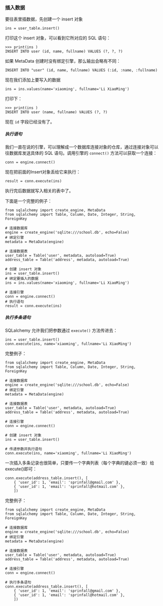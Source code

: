 ### 插入数据

要往表里插数据，先创建一个 insert 对象
```
ins = user_table.insert()
```

打印这个 insert 对象，可以看到它所对应的 SQL 语句：
```
>>> print(ins )
INSERT INTO user (id, name, fullname) VALUES (?, ?, ?)
```

如果 MetaData 创建时没有绑定引擎，那么输出会略有不同：
```
INSERT INTO "user" (id, name, fullname) VALUES (:id, :name, :fullname)
```

现在我们添加上要写入的数据
```
ins = ins.values(name='xiaoming', fullname='Li XiaoMing')
```

打印下：
```
>>> print(ins )
INSERT INTO user (name, fullname) VALUES (?, ?)
```

现在 ```id``` 字段已经没有了。



##### 执行语句 

我们一直在说的引擎，可以理解成一个数据库连接对象的仓库，通过连接对象可以往数据库发送具体的 SQL 语句。调用引擎的 ```connect()``` 方法可以获取一个连接：
```
conn = engine.connect()
```

现在把前面的Insert对象丢给它来执行：
```
result = conn.execute(ins)
```

执行完后数据就写入相关的表中了。

下面是一个完整的例子：
```
from sqlalchemy import create_engine, MetaData
from sqlalchemy import Table, Column, Date, Integer, String, ForeignKey

# 连接数据库
engine = create_engine('sqlite:///school.db', echo=False)
# 绑定引擎
metadata = MetaData(engine)

# 连接数据表
user_table = Table('user', metadata, autoload=True)
address_table = Table('address', metadata, autoload=True)

# 创建 insert 对象
ins = user_table.insert()
# 绑定要插入的数据
ins = ins.values(name='xiaoming', fullname='Li XiaoMing')

# 连接引擎
conn = engine.connect()
# 执行语句
result = conn.execute(ins)
```


##### 执行多条语句 

SQLalchemy 允许我们把参数通过 ```execute()``` 方法传进去：
```
ins = user_table.insert()
conn.execute(ins, name='xiaoming', fullname='Li XiaoMing')
```

完整例子：
```
from sqlalchemy import create_engine, MetaData
from sqlalchemy import Table, Column, Date, Integer, String, ForeignKey

# 连接数据库
engine = create_engine('sqlite:///school.db', echo=False)
# 绑定引擎
metadata = MetaData(engine)

# 连接数据表
user_table = Table('user', metadata, autoload=True)
address_table = Table('address', metadata, autoload=True)

# 连接引擎
conn = engine.connect()

# 创建 insert 对象
ins = user_table.insert()

# 传递参数并执行语句
conn.execute(ins, name='xiaoming', fullname='Li XiaoMing')
```

一次插入多条记录也很简单，只要传一个字典列表（每个字典的键必须一致）给execute()即可：
```
conn.execute(address_table.insert(), [
    { 'user_id': 1, 'email': 'sprinfall@gmail.com' },
    { 'user_id': 1, 'email': 'sprinfall@hotmail.com' },
    ])
```


完整例子：
```
from sqlalchemy import create_engine, MetaData
from sqlalchemy import Table, Column, Date, Integer, String, ForeignKey

# 连接数据库
engine = create_engine('sqlite:///school.db', echo=False)
# 绑定引擎
metadata = MetaData(engine)

# 连接数据表
user_table = Table('user', metadata, autoload=True)
address_table = Table('address', metadata, autoload=True)

# 连接引擎
conn = engine.connect()

# 执行多条语句
conn.execute(address_table.insert(), [
    { 'user_id': 1, 'email': 'sprinfall@gmail.com' },
    { 'user_id': 1, 'email': 'sprinfall@hotmail.com' },
    ])
```
